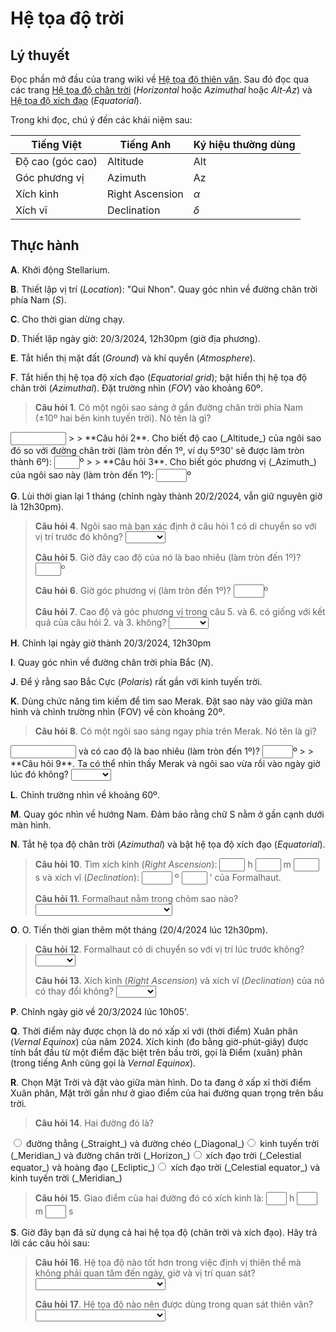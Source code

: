 # Hệ tọa độ trời

## Lý thuyết

Đọc phần mở đầu của trang wiki về
[Hệ tọa độ thiên văn](https://vi.wikipedia.org/wiki/H%E1%BB%87_t%E1%BB%8Da_%C4%91%E1%BB%99_thi%C3%AAn_v%C4%83n).
Sau đó đọc qua các trang
[Hệ tọa độ chân trời](https://vi.wikipedia.org/wiki/H%E1%BB%87_t%E1%BB%8Da_%C4%91%E1%BB%99_ch%C3%A2n_tr%E1%BB%9Di) (_Horizontal_ hoặc _Azimuthal_ hoặc _Alt-Az_)
và [Hệ tọa độ xích đạo](https://vi.wikipedia.org/wiki/H%E1%BB%87_t%E1%BB%8Da_%C4%91%E1%BB%99_x%C3%ADch_%C4%91%E1%BA%A1o) (_Equatorial_).

Trong khi đọc, chú ý đến các khái niệm sau:

| Tiếng Việt | Tiếng Anh | Ký hiệu thường dùng |
| --- | --- | --- |
| Độ cao (góc cao) | Altitude | Alt |
| Góc phương vị | Azimuth | Az |
| Xích kinh | Right Ascension | $\alpha$ |
| Xích vĩ | Declination | $\delta$ |

## Thực hành

**A**. Khởi động Stellarium.

**B**. Thiết lập vị trí (_Location_): "Qui Nhon". Quay góc nhìn về đường chân trời phía Nam (_S_).

**C**. Cho thời gian dừng chạy.

**D**. Thiết lập ngày giờ: 20/3/2024, 12h30pm (giờ địa phương).

**E**. Tắt hiển thị mặt đất (_Ground_) và khí quyển (_Atmosphere_).

**F**. Tắt hiển thị hệ tọa độ xích đạo (_Equatorial grid_); bật hiển thị hệ tọa độ chân trời (_Azimuthal_). Đặt trường nhìn (_FOV_) vào khoảng 60º.

> **Câu hỏi 1**. Có một ngôi sao sáng ở gần đường chân trời phía Nam (±10º hai bên kinh tuyến trời). Nó tên là gì?
<input class='webex-solveme nospaces ignorecase' size='8' data-answer='["Achernar"]'/>
>
> **Câu hỏi 2**. Cho biết độ cao (_Altitude_) của ngôi sao đó so với đường chân trời (làm tròn đến 1º, ví dụ 5º30' sẽ được làm tròn thành 6º):
<input class='webex-solveme nospaces' size='2' data-answer='["18"]'/>º
>
> **Câu hỏi 3**. Cho biết góc phương vị (_Azimuth_) của ngôi sao này (làm tròn đến 1º):
<input class='webex-solveme nospaces' size='3' data-answer='["172"]'/>º

**G**. Lùi thời gian lại 1 tháng (chỉnh ngày thành 20/2/2024, vẫn giữ nguyên giờ là 12h30pm).

> **Câu hỏi 4**. Ngôi sao mà bạn xác định ở câu hỏi 1 có di chuyển so với vị trí trước đó không?
<select class='webex-select'><option value='blank'></option><option value='answer'>TRUE</option><option value=''>FALSE</option></select>
>
> **Câu hỏi 5**. Giờ đây cao độ của nó là bao nhiêu (làm tròn đến 1º)?
<input class='webex-solveme nospaces' size='2' data-answer='["11"]'/>º
>
> **Câu hỏi 6**. Giờ góc phương vị (làm tròn đến 1º)?
<input class='webex-solveme nospaces' size='3' data-answer='["158"]'/>º
>
> **Câu hỏi 7**. Cao độ và góc phương vị trong câu 5. và 6. có giống với kết quả của câu hỏi 2. và 3. không?
<select class='webex-select'><option value='blank'></option><option value=''>TRUE</option><option value='answer'>FALSE</option></select>


**H**. Chỉnh lại ngày giờ thành 20/3/2024, 12h30pm

**I**. Quay góc nhìn về đường chân trời phía Bắc (_N_).

**J**. Để ý rằng sao Bắc Cực (_Polaris_) rất gần với kinh tuyến trời.

**K**. Dùng chức năng tìm kiếm để tìm sao Merak. Đặt sao này vào giữa màn hình và chỉnh trường nhìn (FOV) về còn khoảng 20º.

> **Câu hỏi 8**. Có một ngôi sao sáng ngay phía trên Merak. Nó tên là gì?
<input class='webex-solveme nospaces ignorecase' size='10' data-answer='["Dubhe"]'/>
và có cao độ là bao nhiêu (làm tròn đến 1º)?
<input class='webex-solveme nospaces' size='3' data-answer='["-15"]'/>º
>
> **Câu hỏi 9**. Ta có thể nhìn thấy Merak và ngôi sao vừa rồi vào ngày giờ lúc đó không?
<select class='webex-select'><option value='blank'></option><option value=''>TRUE</option><option value='answer'>FALSE</option></select>


**L**. Chỉnh trường nhìn về khoảng 60º.

**M**. Quay góc nhìn về hướng Nam. Đảm bảo rằng chữ S nằm ở gần cạnh dưới màn hình.

**N**. Tắt hệ tọa độ chân trời (_Azimuthal_) và bật hệ tọa độ xích đạo (_Equatorial_).

> **Câu hỏi 10**. Tìm xích kinh (_Right Ascension_):
<input class='webex-solveme nospaces' size='2' data-answer='["22"]'/> h
<input class='webex-solveme nospaces' size='2' data-answer='["58"]'/> m
<input class='webex-solveme nospaces' data-tol='1.1' size='2' data-answer='["59"]'/> s
và xích vĩ (_Declination_):
<input class='webex-solveme nospaces' size='3' data-answer='["-20"]'/> º
<input class='webex-solveme nospaces' data-tol='1.1' size='2' data-answer='["30"]'/> '
của Formalhaut.
>
> **Câu hỏi 11**. Formalhaut nằm trong chòm sao nào?
<select class='webex-select'><option value='blank'></option><option value='answer'>Nam Ngư (_Piscis Austrinus_)</option><option value=''>Ba Giang (_Eridanus_, "ba" = sóng)</option><option value=''>Phượng Hoàng (_Phoenix_)</option><option value=''>Ngọc Phu (_Sculptor_)</option></select>

**O**. O. Tiến thời gian thêm một tháng (20/4/2024 lúc 12h30pm).

> **Câu hỏi 12**. Formalhaut có di chuyển so với vị trí lúc trước không?
<select class='webex-select'><option value='blank'></option><option value='answer'>TRUE</option><option value=''>FALSE</option></select>
>
> **Câu hỏi 13**. Xích kinh (_Right Ascension_) và xích vĩ (_Declination_) của nó có thay đổi không?
<select class='webex-select'><option value='blank'></option><option value=''>TRUE</option><option value='answer'>FALSE</option></select>

**P**. Chỉnh ngày giờ về 20/3/2024 lúc 10h05'.

**Q**. Thời điểm này được chọn là do nó xấp xỉ với (thời điểm) Xuân phân (_Vernal Equinox_) của năm 2024. Xích kinh (đo bằng giờ-phút-giây) được tính bắt đầu từ một điểm đặc biệt trên bầu trời, gọi là Điểm (xuân) phân (trong tiếng Anh cũng gọi là _Vernal Equinox_).

**R**. Chọn Mặt Trời và đặt vào giữa màn hình. Do ta đang ở xấp xỉ thời điểm Xuân phân, Mặt trời gần như ở giao điểm của hai đường quan trọng trên bầu trời.

> **Câu hỏi 14**. Hai đường đó là?
<div class='webex-radiogroup' id='radio_IOQAKYUMOS'><label><input type="radio" autocomplete="off" name="radio_IOQAKYUMOS" value=""></input> <span>đường thẳng (_Straight_) và đường chéo (_Diagonal_)</span></label><label><input type="radio" autocomplete="off" name="radio_IOQAKYUMOS" value=""></input> <span>kinh tuyến trời (_Meridian_) và đường chân trời (_Horizon_)</span></label><label><input type="radio" autocomplete="off" name="radio_IOQAKYUMOS" value="answer"></input> <span>xích đạo trời (_Celestial equator_) và hoàng đạo (_Ecliptic_)</span></label><label><input type="radio" autocomplete="off" name="radio_IOQAKYUMOS" value=""></input> <span>xích đạo trời (_Celestial equator_) và kinh tuyến trời (_Meridian_)</span></label></div>
  
>
> **Câu hỏi 15**. Giao điểm của hai đường đó có xích kinh là:
<input class='webex-solveme nospaces' size='1' data-answer='["0"]'/> h 
<input class='webex-solveme nospaces' size='1' data-answer='["0"]'/> m 
<input class='webex-solveme nospaces' size='1' data-answer='["0"]'/> s

**S**. Giờ đây bạn đã sử dụng cả hai hệ tọa độ (chân trời và xích đạo). Hãy trả lời các câu hỏi sau:

> **Câu hỏi 16**. Hệ tọa độ nào tốt hơn trong việc định vị thiên thể mà không phải quan tâm đến ngày, giờ và vị trí quan sát?
<select class='webex-select'><option value='blank'></option><option value=''>Hệ tọa độ chân trời (_Azimuthal_)</option><option value='answer'>Hệ tọa độ xích đạo (_Equatorial_)</option></select>
>
> **Câu hỏi 17**. Hệ tọa độ nào nên được dùng trong quan sát thiên văn?
<select class='webex-select'><option value='blank'></option><option value=''>Hệ tọa độ chân trời (_Azimuthal_)</option><option value=''>Hệ tọa độ xích đạo (_Equatorial_)</option><option value='answer'>Còn tùy</option></select>
